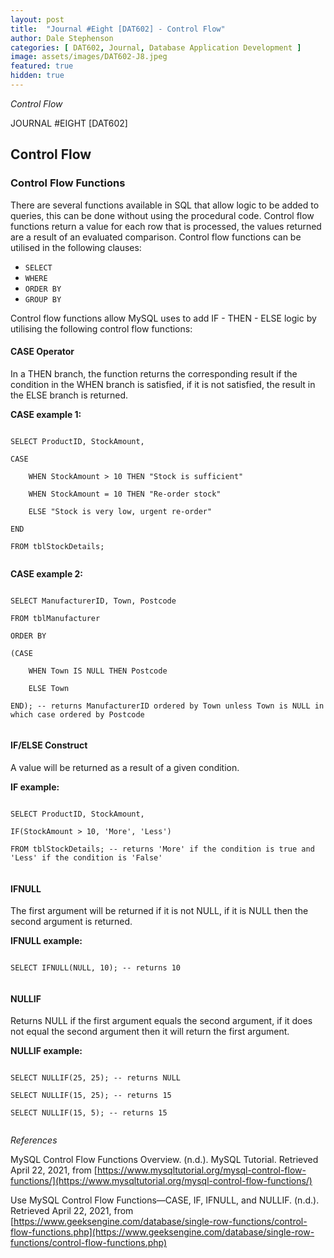 ```yaml
---
layout: post
title:  "Journal #Eight [DAT602] - Control Flow" 
author: Dale Stephenson
categories: [ DAT602, Journal, Database Application Development ]
image: assets/images/DAT602-J8.jpeg
featured: true
hidden: true
---
```

<i>Control Flow</i>

JOURNAL #EIGHT [DAT602]

<h2>Control Flow</h2>

<h3>Control Flow Functions</h3>
 
There are several functions available in SQL that allow logic to be added to queries, this can be done without using the procedural code. Control flow functions return a value for each row that is processed, the values returned are a result of an evaluated comparison. Control flow functions can be utilised in the following clauses:
 
- <code>SELECT</code>
- <code>WHERE</code>
- <code>ORDER BY</code>
- <code>GROUP BY</code>
 
Control flow functions allow MySQL uses to add IF - THEN - ELSE logic by utilising the following control flow functions:
 
<h4>CASE Operator</h4>
 
In a THEN branch, the function returns the corresponding result if the condition in the WHEN branch is satisfied, if it is not satisfied, the result in the ELSE branch is returned.
 
<b>CASE example 1:</b>

<code> 
SELECT ProductID, StockAmount,<br>
CASE<br>
    WHEN StockAmount > 10 THEN "Stock is sufficient"<br>
    WHEN StockAmount = 10 THEN "Re-order stock"<br>
    ELSE "Stock is very low, urgent re-order"<br>
END<br>
FROM tblStockDetails;<br>
</code>
 
<b>CASE example 2:</b>

<code> 
SELECT ManufacturerID, Town, Postcode<br>
FROM tblManufacturer<br>
ORDER BY<br>
(CASE<br>
    WHEN Town IS NULL THEN Postcode<br>
    ELSE Town<br>
END); -- returns ManufacturerID ordered by Town unless Town is NULL in which case ordered by Postcode<br>
</code>
 
<h4>IF/ELSE Construct</h4>
 
A value will be returned as a result of a given condition.
 
<b>IF example:</b>
 
<code>
SELECT ProductID, StockAmount,<br>
IF(StockAmount > 10, 'More', 'Less')<br>
FROM tblStockDetails; -- returns 'More' if the condition is true and 'Less' if the condition is 'False'<br>
</code>
 
<h4>IFNULL</h4>
 
The first argument will be returned if it is not NULL, if it is NULL then the second argument is returned.
 
<b>IFNULL example:</b>

<code> 
SELECT IFNULL(NULL, 10); -- returns 10<br>
</code>
 
<h4>NULLIF</h4>
 
Returns NULL if the first argument equals the second argument, if it does not equal the second argument then it will return the first argument.
 
<b>NULLIF example:</b>

<code> 
SELECT NULLIF(25, 25); -- returns NULL<br>
SELECT NULLIF(15, 25); -- returns 15<br>
SELECT NULLIF(15, 5); -- returns 15<br>
</code>

<i>References</i>
 
MySQL Control Flow Functions Overview. (n.d.). MySQL Tutorial. Retrieved April 22, 2021, from [https://www.mysqltutorial.org/mysql-control-flow-functions/](https://www.mysqltutorial.org/mysql-control-flow-functions/)
 
Use MySQL Control Flow Functions—CASE, IF, IFNULL, and NULLIF. (n.d.). Retrieved April 22, 2021, from [https://www.geeksengine.com/database/single-row-functions/control-flow-functions.php](https://www.geeksengine.com/database/single-row-functions/control-flow-functions.php)